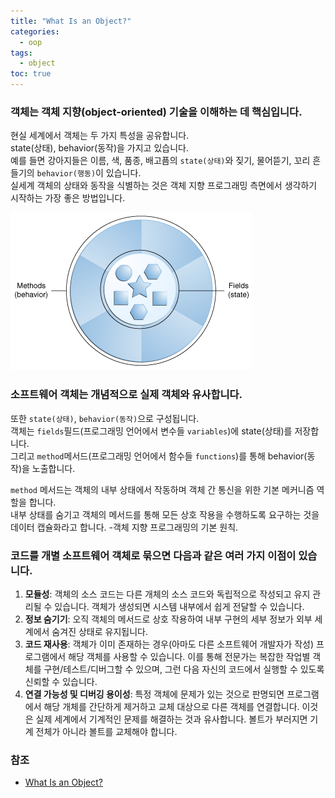 ```yaml
---
title: "What Is an Object?"
categories:
  - oop
tags:
  - object
toc: true
---
```


### 객체는 객체 지향(object-oriented) 기술을 이해하는 데 핵심입니다.

현실 세계에서 객체는 두 가지 특성을 공유합니다.  
state(상태), behavior(동작)을 가지고 있습니다.    
예를 들면 강아지들은 이름, 색, 품종, 배고픔의 `state(상태)`와 짖기, 물어뜯기, 꼬리 흔들기의 `behavior(행동)`이 있습니다.    
실세계 객체의 상태와 동작을 식별하는 것은 객체 지향 프로그래밍 측면에서 생각하기 시작하는 가장 좋은 방법입니다.

<img src="../../assets/images/oop/concepts-object.png" alt="concepts-object">  

### 소프트웨어 객체는 개념적으로 실제 객체와 유사합니다.

또한 `state(상태)`, `behavior(동작)`으로 구성됩니다.  
객체는 `fields`필드(프로그래밍 언어에서 변수들 `variables`)에 state(상태)를 저장합니다.    
그리고 `method`메서드(프로그래밍 언어에서 함수들 `functions`)를 통해 behavior(동작)을 노출합니다.

`method` 메서드는 객체의 내부 상태에서 작동하며 객체 간 통신을 위한 기본 메커니즘 역할을 합니다.  
내부 상태를 숨기고 객체의 메서드를 통해 모든 상호 작용을 수행하도록 요구하는 것을 데이터 캡슐화라고 합니다. -객체 지향 프로그래밍의 기본 원칙.

### 코드를 개별 소프트웨어 객체로 묶으면 다음과 같은 여러 가지 이점이 있습니다.

1. **모듈성**: 객체의 소스 코드는 다른 개체의 소스 코드와 독립적으로 작성되고 유지 관리될 수 있습니다. 객체가 생성되면 시스템 내부에서 쉽게 전달할 수 있습니다.
2. **정보 숨기기**: 오직 객체의 메서드로 상호 작용하여 내부 구현의 세부 정보가 외부 세계에서 숨겨진 상태로 유지됩니다.
3. **코드 재사용**: 객체가 이미 존재하는 경우(아마도 다른 소프트웨어 개발자가 작성) 프로그램에서 해당 객체를 사용할 수 있습니다.
   이를 통해 전문가는 복잡한 작업별 객체를 구현/테스트/디버그할 수 있으며, 그런 다음 자신의 코드에서 실행할 수 있도록 신뢰할 수 있습니다.
4. **연결 가능성 및 디버깅 용이성**: 특정 객체에 문제가 있는 것으로 판명되면 프로그램에서 해당 개체를 간단하게 제거하고 교체 대상으로 다른 객체를 연결합니다.
   이것은 실제 세계에서 기계적인 문제를 해결하는 것과 유사합니다. 볼트가 부러지면 기계 전체가 아니라 볼트를 교체해야 합니다.

### 참조

- [What Is an Object?](https://docs.oracle.com/javase/tutorial/java/concepts/object.html)